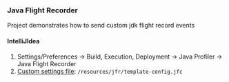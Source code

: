 ### Java Flight Recorder
Project demonstrates how to send custom jdk flight record events

#### IntelliJIdea
1. Settings/Preferences -> Build, Execution, Deployment -> Java Profiler -> Java Flight Recorder
2. [Custom settings file](https://www.jetbrains.com/help/idea/java-flight-recorder.html#jfr-configurations): `/resources/jfr/template-config.jfc`